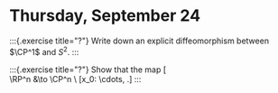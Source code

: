 # Thursday, September 24

:::{.exercise title="?"}
Write down an explicit diffeomorphism between $\CP^1$ and $S^2$.
:::

:::{.exercise title="?"}
Show that the map
\[  
\RP^n &\to \CP^n \\
[x_0: \cdots, 
.\]
:::
